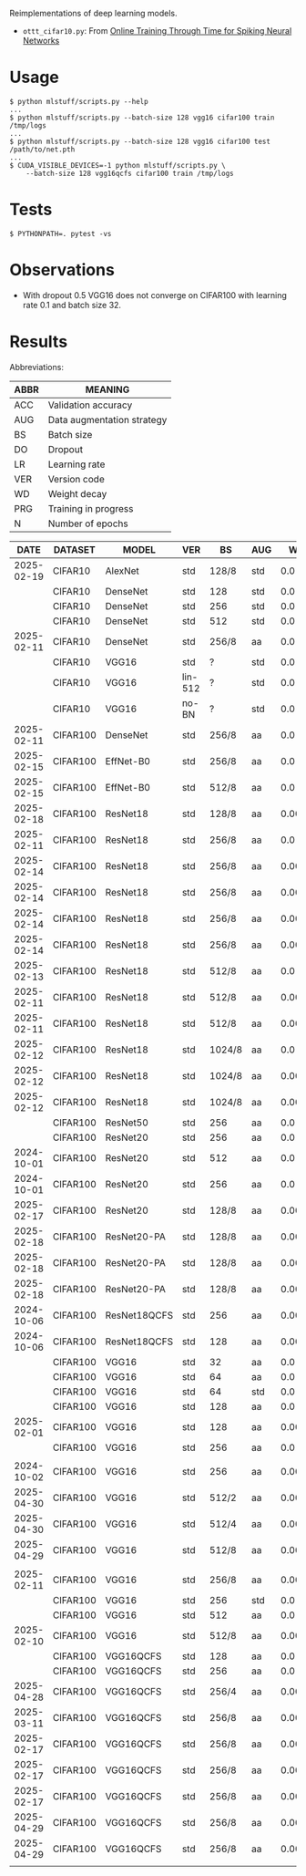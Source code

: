 Reimplementations of deep learning models.

* `ottt_cifar10.py`: From [Online Training Through Time for Spiking Neural Networks](https://arxiv.org/abs/2210.04195)

# Usage

    $ python mlstuff/scripts.py --help
    ...
    $ python mlstuff/scripts.py --batch-size 128 vgg16 cifar100 train /tmp/logs
    ...
    $ python mlstuff/scripts.py --batch-size 128 vgg16 cifar100 test /path/to/net.pth
    ...
    $ CUDA_VISIBLE_DEVICES=-1 python mlstuff/scripts.py \
		--batch-size 128 vgg16qcfs cifar100 train /tmp/logs

# Tests

	$ PYTHONPATH=. pytest -vs



# Observations

* With dropout 0.5 VGG16 does not converge on CIFAR100 with learning
  rate 0.1 and batch size 32.

# Results

Abbreviations:

| ABBR | MEANING                    |
|------|----------------------------|
| ACC  | Validation accuracy        |
| AUG  | Data augmentation strategy |
| BS   | Batch size                 |
| DO   | Dropout                    |
| LR   | Learning rate              |
| VER  | Version code               |
| WD   | Weight decay               |
| PRG  | Training in progress       |
| N    | Number of epochs           |


| DATE       | DATASET  | MODEL        | VER     | BS     | AUG | WD     | DO  | LR   | SEED | N    | ACC  | PRG |
|------------|----------|--------------|---------|--------|-----|--------|-----|------|------|------|------|-----|
| 2025-02-19 | CIFAR10  | AlexNet      | std     | 128/8  | std | 0.0    | 0.0 | 0.1  | 1000 | 976  | 94.3 | n   |
|            | CIFAR10  | DenseNet     | std     | 128    | std | 0.0    |     |      |      |      | 94.9 | n   |
|            | CIFAR10  | DenseNet     | std     | 256    | std | 0.0    |     |      |      |      | 94.6 | n   |
|            | CIFAR10  | DenseNet     | std     | 512    | std | 0.0    |     |      |      |      | 93.8 | n   |
| 2025-02-11 | CIFAR10  | DenseNet     | std     | 256/8  | aa  | 0.0    | 0.0 |      | 1003 | 443  | 96.4 | n   |
|            | CIFAR10  | VGG16        | std     | ?      | std | 0.0    | 0.5 |      |      |      | 93.6 | n   |
|            | CIFAR10  | VGG16        | lin-512 | ?      | std | 0.0    | 0.5 |      |      |      | 92.1 | n   |
|            | CIFAR10  | VGG16        | no-BN   | ?      | std | 0.0    | 0.5 |      |      |      | 92.6 | n   |
| 2025-02-11 | CIFAR100 | DenseNet     | std     | 256/8  | aa  | 0.0    | 0.0 |      | 1007 | 415  | 78.4 | n   |
| 2025-02-15 | CIFAR100 | EffNet-B0    | std     | 256/8  | aa  | 0.0    | 0.0 |      | 1010 | 201  | 75.5 | n   |
| 2025-02-15 | CIFAR100 | EffNet-B0    | std     | 512/8  | aa  | 0.0    | 0.0 |      | 1010 | 516  | 77.4 | n   |
| 2025-02-18 | CIFAR100 | ResNet18     | std     | 128/8  | aa  | 0.0000 | 0.0 | 0.10 | 1000 | 710  | 76.8 | n   |
| 2025-02-11 | CIFAR100 | ResNet18     | std     | 256/8  | aa  | 0.0    | 0.0 |      | 1004 | 731  | 76.7 | n   |
| 2025-02-14 | CIFAR100 | ResNet18     | std     | 256/8  | aa  | 0.0004 | 0.0 |      | 1012 | 908  | 77.1 | n   |
| 2025-02-14 | CIFAR100 | ResNet18     | std     | 256/8  | aa  | 0.0005 | 0.0 |      | 1010 | 765  | 77.7 | n   |
| 2025-02-14 | CIFAR100 | ResNet18     | std     | 256/8  | aa  | 0.0005 | 0.0 |      | 1011 | 923  | 77.7 | n   |
| 2025-02-14 | CIFAR100 | ResNet18     | std     | 256/8  | aa  | 0.0010 | 0.0 |      | 1015 | 637  | 75.0 | n   |
| 2025-02-13 | CIFAR100 | ResNet18     | std     | 512/8  | aa  | 0.0    | 0.0 |      | 1010 | 636  | 76.2 | n   |
| 2025-02-11 | CIFAR100 | ResNet18     | std     | 512/8  | aa  | 0.0005 | 0.0 |      | 1003 | 555  | 77.3 | n   |
| 2025-02-11 | CIFAR100 | ResNet18     | std     | 512/8  | aa  | 0.0010 | 0.0 |      | 1010 | 619  | 76.8 | n   |
| 2025-02-12 | CIFAR100 | ResNet18     | std     | 1024/8 | aa  | 0.0    | 0.0 |      | 1010 | 572  | 75.6 | n   |
| 2025-02-12 | CIFAR100 | ResNet18     | std     | 1024/8 | aa  | 0.0010 | 0.0 |      | 1010 | 771  | 77.2 | n   |
| 2025-02-12 | CIFAR100 | ResNet18     | std     | 1024/8 | aa  | 0.0020 | 0.0 |      | 1010 | 554  | 74.2 | n   |
|            | CIFAR100 | ResNet50     | std     | 256    | aa  | 0.0    |     |      |      |      | 47.8 | n   |
|            | CIFAR100 | ResNet20     | std     | 256    | aa  | 0.0    |     |      | 1001 |      | 67.2 | n   |
| 2024-10-01 | CIFAR100 | ResNet20     | std     | 512    | aa  | 0.0    | 0.0 |      | 1001 |      | 69.1 | n   |
| 2024-10-01 | CIFAR100 | ResNet20     | std     | 256    | aa  | 0.0    | 0.0 |      | 1001 |      | 69.4 | n   |
| 2025-02-17 | CIFAR100 | ResNet20     | std     | 128/8  | aa  | 0.0005 | 0.0 | 0.10 | 1000 | 953  | 72.8 | n   |
| 2025-02-18 | CIFAR100 | ResNet20-PA  | std     | 128/8  | aa  | 0.0005 | 0.0 | 0.05 | 1000 | 962  | 71.6 | n   |
| 2025-02-18 | CIFAR100 | ResNet20-PA  | std     | 128/8  | aa  | 0.0005 | 0.0 | 0.10 | 1000 | 975  | 71.7 | n   |
| 2025-02-18 | CIFAR100 | ResNet20-PA  | std     | 128/8  | aa  | 0.0005 | 0.0 | 0.10 | 1001 | 739  | 71.0 | n   |
| 2024-10-06 | CIFAR100 | ResNet18QCFS | std     | 256    | aa  | 0.0005 | 0.0 |      | 1001 |      | 79.8 | n   |
| 2024-10-06 | CIFAR100 | ResNet18QCFS | std     | 128    | aa  | 0.0005 | 0.0 |      | 1001 |      | 80.3 | n   |
|            | CIFAR100 | VGG16        | std     | 32     | aa  | 0.0    | 0.0 |      | 1001 |      | 74.9 | n   |
|            | CIFAR100 | VGG16        | std     | 64     | aa  | 0.0    | 0.5 |      | 1001 |      | 69.1 | n   |
|            | CIFAR100 | VGG16        | std     | 64     | std | 0.0    | 0.5 |      |      |      | 71.7 | n   |
|            | CIFAR100 | VGG16        | std     | 128    | aa  | 0.0    | 0.5 |      | 1001 |      | 75.4 | n   |
| 2025-02-01 | CIFAR100 | VGG16        | std     | 128    | aa  | 0.0005 | 0.0 |      | 1001 |      | 77.4 | n   |
|            | CIFAR100 | VGG16        | std     | 256    | aa  | 0.0    | 0.5 |      |      |      | 74.7 | n   |
|            |          |              |         |        |     |        |     |      |      |      |      |     |
| 2024-10-02 | CIFAR100 | VGG16        | std     | 256    | aa  | 0.0005 | 0.0 |      | 1001 |      | 77.6 | n   |
| 2025-04-30 | CIFAR100 | VGG16        | std     | 512/2  | aa  | 0.0005 | 0.0 | 0.20 | 998  | 896  | 76.1 | y   |
| 2025-04-30 | CIFAR100 | VGG16        | std     | 512/4  | aa  | 0.0005 | 0.0 | 0.20 | 998  |      | 76.5 | n   |
| 2025-04-29 | CIFAR100 | VGG16        | std     | 512/8  | aa  | 0.0005 | 0.0 | 0.20 | 998  |      | 74.8 | n   |
|            |          |              |         |        |     |        |     |      |      |      |      |     |
| 2025-02-11 | CIFAR100 | VGG16        | std     | 256/8  | aa  | 0.0004 | 0.0 |      | 1003 | 600  | 74.3 | n   |
|            | CIFAR100 | VGG16        | std     | 256    | std | 0.0    | 0.5 |      |      |      | 70.7 | n   |
|            | CIFAR100 | VGG16        | std     | 512    | aa  | 0.0    | 0.0 |      | 1001 |      | 72.9 | n   |
| 2025-02-10 | CIFAR100 | VGG16        | std     | 512/8  | aa  | 0.0005 | 0.0 |      | 1001 |      | 73.4 | n   |
|            | CIFAR100 | VGG16QCFS    | std     | 128    | aa  | 0.0    | 0.0 |      | 1001 |      | 53.9 | n   |
|            | CIFAR100 | VGG16QCFS    | std     | 256    | aa  | 0.0    | 0.5 |      | 1001 |      | 72.0 | n   |
| 2025-04-28 | CIFAR100 | VGG16QCFS    | std     | 256/4  | aa  | 0.0005 | 0.0 | 0.05 | 999  |      | 75.9 | n   |
| 2025-03-11 | CIFAR100 | VGG16QCFS    | std     | 256/8  | aa  | 0.0005 | 0.0 | 0.05 | 999  | 984  | 76.1 | n   |
| 2025-02-17 | CIFAR100 | VGG16QCFS    | std     | 256/8  | aa  | 0.0005 | 0.0 | 0.05 | 1010 | 963  | 76.0 | n   |
| 2025-02-17 | CIFAR100 | VGG16QCFS    | std     | 256/8  | aa  | 0.0005 | 0.0 | 0.10 | 1010 | 966  | 76.4 | n   |
| 2025-02-17 | CIFAR100 | VGG16QCFS    | std     | 256/8  | aa  | 0.0005 | 0.0 | 0.20 | 1010 | 703  | 72.6 | n   |
| 2025-04-29 | CIFAR100 | VGG16QCFS    | std     | 256/8  | aa  | 0.0005 | 0.0 | 0.05 | 999  | 1000 | 75.8 | n   |
| 2025-04-29 | CIFAR100 | VGG16QCFS    | std     | 256/8  | aa  | 0.0005 | 0.0 | 0.10 | 999  | 724  | 74.0 | n   |
|            |          |              |         |        |     |        |     |      |      |      |      |     |
